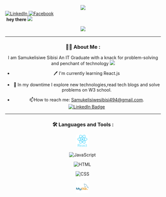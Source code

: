 <div id="header" align="center">
<IMG SRC="https://media.giphy.com/media/Qo2dupDib32rkTY4hX/giphy.gif" width="100"/>
</div>

<div id="badges">
<a href="https://www.linkedin.com/in/samukelisiwe-sibisi-5425bb22a">
<IMG SRC="https://img.shields.io/badge/LinkedIn-blue?style=for-the-badge&logo=LinkedIn&logo color=white" alt=LinkedIn Badge"/>
</a>
<a href="your-Facebook-URL">
<IMG SRC="https://img.shields.io/badge/Facebook-blue?style=for-the-badge&logo=Facebook&logo color=white" alt=Facebook Badge"/>
</a>

<div id="badge">
<IMG SRC="https://komarev.com/ghpvc/? username=Samukelisiwesibisi494@gmail.com&style=flat-square&color=blue" alt=""/>

<body><b>
    hey there
<IMG SRC="https://media.giphy.com/media/hvRJCLFzcasrR4ia7z/giphy.gif" width="30px"/>

</b></body>


<div align="center">
  <IMG SRC="https://media.giphy.com/media/dWesBcTLavkZuG35MI/giphy.gif"
</div>


---

### :woman_technologist: About Me :

I am Samukelisiwe Sibisi An IT Graduate with a knack for problem-solving and penchant of technology <img SRC="https://media.giphy.com/media/WU1p1cMpoCEmTGBtBW/giphy.gif" width="30"> 


- :pen: I'm currently learning React.js 

- :seedling: In my downtime I explore new technologies,read tech blogs and solve problems on W3 school.

- :mailbox:How to reach me: Samukelisiwesibisi494@gmail.com.
[![LinkedIn Badge](https://IMG.shields.io/badge/-LinkedIn-blue?style=flat&logo=LinkedIn&logoColor=white)](https://www.linkedin.com/in/samukelisiwe-sibisi-5425bb22a)

---

### :hammer_and_wrench: Languages and Tools :

<div>
  <IMG SRC="https://gitHub.com/devicons/devicon/blob/master/icons/react/react-original-wordmark.svg" title="react" alt="react" width="40" height="40"/>&nbsp;


<IMG SRC="https://gitHub.com/devicons/devicon/blob/master/icons/JavaScript/JavaScript-original-wordmark.svg" title="JavaScript" alt="JavaScript" width="40" height="40"/>&nbsp;


<IMG SRC="https://gitHub.com/devicons/devicon/blob/master/icons/HTML/HTML-original-wordmark.svg" title="HTML5" alt="HTML" width="40" height="40"/>&nbsp;

<IMG SRC="https://gitHub.com/devicons/devicon/blob/master/icons/CSS/CSS-original-wordmark.svg" title="CSS3" alt="CSS" width="40" height="40"/>&nbsp;

<IMG SRC="https://gitHub.com/devicons/devicon/blob/master/icons/mysql/mysql-original-wordmark.svg" title="MySQL" alt="MySQL" width="40" height="40"/>&nbsp;